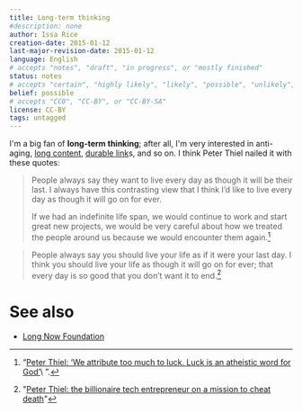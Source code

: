 ```yaml
---
title: Long-term thinking
#description: none
author: Issa Rice
creation-date: 2015-01-12
last-major-revision-date: 2015-01-12
language: English
# accepts "notes", "draft", "in progress", or "mostly finished"
status: notes
# accepts "certain", "highly likely", "likely", "possible", "unlikely", "highly unlikely", "remote", "impossible", "log", "emotional", or "fiction"
belief: possible
# accepts "CC0", "CC-BY", or "CC-BY-SA"
license: CC-BY
tags: untagged
---
```


I'm a big fan of **long-term thinking**; after all, I'm very interested in anti-aging, [long content](), [durable link]()s, and so on.
I think Peter Thiel nailed it with these quotes:

> People always say they want to live every day as though it will be their
> last. I always have this contrasting view that I think I’d like to live
> every day as though it will go on for ever.
>
> If we had an indefinite life span, we would continue to work and start
> great new projects, we would be very careful about how we treated the
> people around us because we would encounter them again.[^forever]

[^forever]: “[Peter Thiel: ‘We attribute too much to luck. Luck is an atheistic word for God’](http://www.theguardian.com/technology/2014/sep/21/peter-thiel-paypal-luck-atheist-god)\ ”.

> People always say you should live your life as if it were your last day.
> I think you should live your life as though it will go on for ever; that
> every day is so good that you don’t want it to end.[^telegraph]

[^telegraph]: "[Peter Thiel: the billionaire tech entrepreneur on a mission to cheat death](http://www.telegraph.co.uk/technology/11098971/Peter-Thiel-the-billionaire-tech-entrepreneur-on-a-mission-to-cheat-death.html)"

# See also

- [Long Now Foundation](!w)
